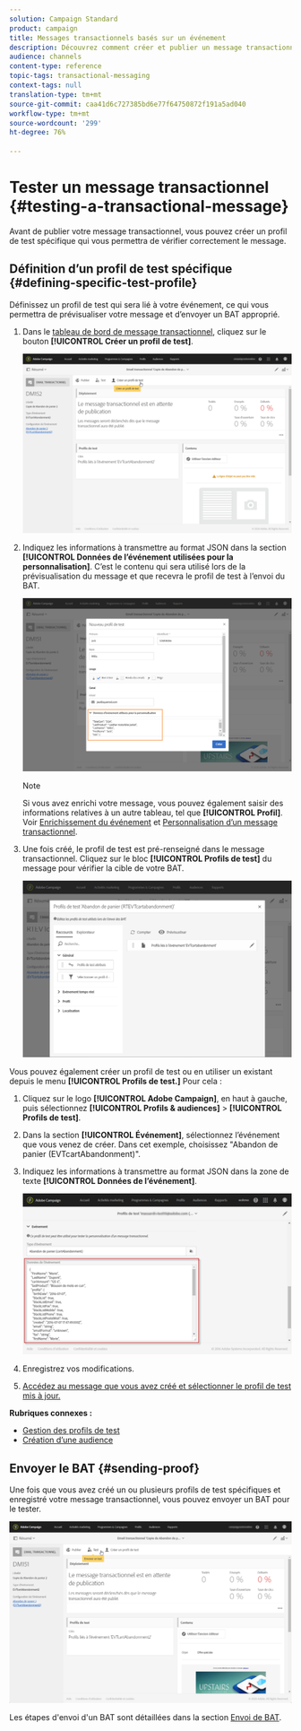 ```yaml
---
solution: Campaign Standard
product: campaign
title: Messages transactionnels basés sur un événement
description: Découvrez comment créer et publier un message transactionnel basé sur un événement.
audience: channels
content-type: reference
topic-tags: transactional-messaging
context-tags: null
translation-type: tm+mt
source-git-commit: caa41d6c727385bd6e77f64750872f191a5ad040
workflow-type: tm+mt
source-wordcount: '299'
ht-degree: 76%

---
```



# Tester un message transactionnel {#testing-a-transactional-message}

Avant de publier votre message transactionnel, vous pouvez créer un profil de test spécifique qui vous permettra de vérifier correctement le message.

## Définition d’un profil de test spécifique {#defining-specific-test-profile}

Définissez un profil de test qui sera lié à votre événement, ce qui vous permettra de prévisualiser votre message et d’envoyer un BAT approprié.

1. Dans le [tableau de bord de message transactionnel](../../channels/using/editing-transactional-message.md#accessing-transactional-messages), cliquez sur le bouton **[!UICONTROL Créer un profil de test]**.

   ![](assets/message-center_test-profile.png)

1. Indiquez les informations à transmettre au format JSON dans la section **[!UICONTROL Données de l’événement utilisées pour la personnalisation]**. C’est le contenu qui sera utilisé lors de la prévisualisation du message et que recevra le profil de test à l’envoi du BAT.

   ![](assets/message-center_event-data.png)

   >[!NOTE]
   >
   >Si vous avez enrichi votre message, vous pouvez également saisir des informations relatives à un autre tableau, tel que **[!UICONTROL Profil]**. Voir [Enrichissement du événement](../../channels/using/configuring-transactional-event.md#enriching-the-transactional-message-content) et [Personnalisation d’un message transactionnel](../../channels/using/editing-transactional-message.md#personalizing-a-transactional-message).

1. Une fois créé, le profil de test est pré-renseigné dans le message transactionnel. Cliquez sur le bloc **[!UICONTROL Profils de test]** du message pour vérifier la cible de votre BAT.

   ![](assets/message-center_5.png)

Vous pouvez également créer un profil de test ou en utiliser un existant depuis le menu **[!UICONTROL Profils de test.]** Pour cela :

1. Cliquez sur le logo **[!UICONTROL Adobe Campaign]**, en haut à gauche, puis sélectionnez **[!UICONTROL Profils &amp; audiences]** > **[!UICONTROL Profils de test]**.
1. Dans la section **[!UICONTROL Événement]**, sélectionnez l’événement que vous venez de créer. Dans cet exemple, choisissez &quot;Abandon de panier (EVTcartAbandonment)&quot;.
1. Indiquez les informations à transmettre au format JSON dans la zone de texte **[!UICONTROL Données de l’événement]**.

   ![](assets/message-center_3.png)

1. Enregistrez vos modifications.
1. [Accédez au message que vous avez créé et sélectionner le profil de test mis à jour.](../../channels/using/editing-transactional-message.md#accessing-transactional-messages)

**Rubriques connexes :**

* [Gestion des profils de test](../../audiences/using/managing-test-profiles.md)
* [Création d’une audience](../../audiences/using/creating-audiences.md)

## Envoyer le BAT {#sending-proof}

Une fois que vous avez créé un ou plusieurs profils de test spécifiques et enregistré votre message transactionnel, vous pouvez envoyer un BAT pour le tester.

![](assets/message-center_10.png)

Les étapes d&#39;envoi d&#39;un BAT sont détaillées dans la section [Envoi de BAT](../../sending/using/sending-proofs.md).
